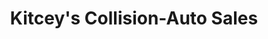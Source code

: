 ---
title: "Kitcey's Collision-Auto Sales"
url: /erie/kitceys-collision-auto-sales/
shop: car repair
---
